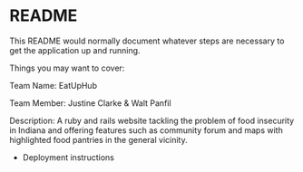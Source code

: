 # README

This README would normally document whatever steps are necessary to get the
application up and running.

Things you may want to cover:

Team Name: EatUpHub

Team Member: Justine Clarke & Walt Panfil 

Description:
A ruby and rails website tackling the problem of food insecurity in Indiana and offering features 
such as community forum and maps with highlighted food pantries in the general vicinity. 


* Deployment instructions

